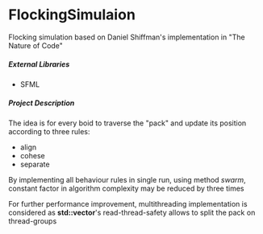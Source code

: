 # FlockingSimulaion
Flocking simulation based on Daniel Shiffman's implementation in "The Nature of Code"

##### External Libraries
   - SFML

##### Project Description
The idea is for every boid to traverse the "pack" and update its position according to three rules:
   - align
   - cohese
   - separate
  
By implementing all behaviour rules in single run, using method *swarm*, constant factor in algorithm complexity may be reduced by three times

For further performance improvement, multithreading implementation is considered as **std::vector**'s read-thread-safety allows to split the pack on thread-groups
